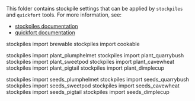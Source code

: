 This folder contains stockpile settings that can be applied by `stockpiles` and
`quickfort` tools. For more information, see:

* [stockpiles documentation](https://docs.dfhack.org/en/latest/docs/tools/stockpiles.html)
* [quickfort documentation](https://docs.dfhack.org/en/latest/docs/guides/quickfort-user-guide.html)

stockpiles import brewable
stockpiles import cookable

stockpiles import plant_plumphelmet
stockpiles import plant_quarrybush
stockpiles import plant_sweetpod
stockpiles import plant_cavewheat
stockpiles import plant_pigtail
stockpiles import plant_dimplecup

stockpiles import seeds_plumphelmet
stockpiles import seeds_quarrybush
stockpiles import seeds_sweetpod
stockpiles import seeds_cavewheat
stockpiles import seeds_pigtail
stockpiles import seeds_dimplecup
